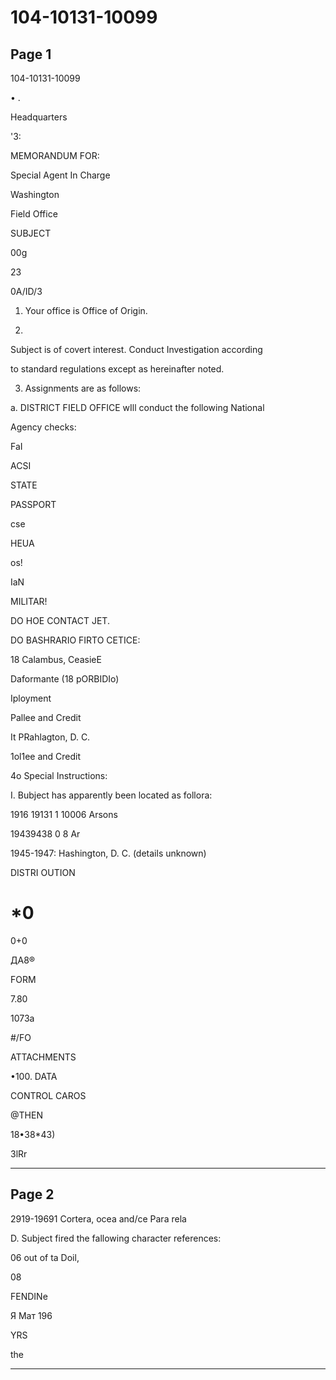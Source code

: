 # 104-10131-10099

## Page 1

104-10131-10099

• .

Headquarters

'3:

MEMORANDUM FOR:

Special Agent In Charge

Washington

Field Office

SUBJECT

00g

23

0A/ID/3

1. Your office is Office of Origin.

2.

Subject is of covert interest. Conduct Investigation according

to standard regulations except as hereinafter noted.

3. Assignments are as follows:

a. DISTRICT FIELD OFFICE wIll conduct the following National

Agency checks:

FaI

ACSI

STATE

PASSPORT

cse

HEUA

os!

IaN

MILITAR!

DO HOE CONTACT JET.

DO BASHRARIO FIRTO CETICE:

18 Calambus, CeasieE

Daformante (18 pORBIDIo)

Iployment

Pallee and Credit

It PRahlagton, D. C.

1ol1ee and Credit

4o Special Instructions:

I. Bubject has apparently been located as follora:

1916 19131 1 10006 Arsons

19439438 0 8 Ar

1945-1947: Hashington, D. C. (details unknown)

DISTRI OUTION

# *0

0+0

ДA8®

FORM

7.80

1073a

#/FO

ATTACHMENTS

•100. DATA

CONTROL CAROS

@THEN

18•38*43)

3lRr

---

## Page 2

2919-19691 Cortera, ocea and/ce Para rela

D. Subject fired the fallowing character references:

06 out of ta Doil,

08

FENDINe

Я Мат 196

YRS

the

---


